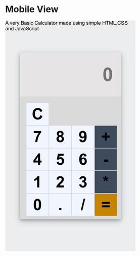 # Mobile View
![alt text](https://github.com/shashank077/calculatorbasic/blob/main/screenshots/download.png)
